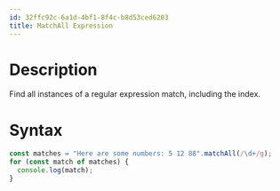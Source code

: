 ```yaml
---
id: 32ffc92c-6a1d-4bf1-8f4c-b8d53ced6203
title: MatchAll Expression
---
```


# Description

Find all instances of a regular expression match, including the index.

# Syntax

``` javascript
const matches = "Here are some numbers: 5 12 88".matchAll(/\d+/g);
for (const match of matches) {
  console.log(match);
}
```
